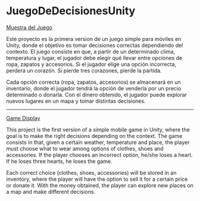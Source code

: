 # JuegoDeDecisionesUnity
[Muestra del Juego](https://drive.google.com/file/d/1BmfmRgkeP09d2jd4top6NfwHP_ZC2FCW/view?usp=drive_link)

Este proyecto es la primera version de un juego simple para móviles en Unity, donde el objetivo es tomar decisiones correctas dependiendo del contexto. El juego consiste en que, a partir de un determinado clima, temperatura y lugar, el jugador debe elegir qué llevar entre opciones de ropa, zapatos y accesorios. Si el jugador elige una opción incorrecta, perderá un corazón. Si pierde tres corazones, pierde la partida.

Cada opción correcta (ropa, zapatos, accesorios) se almacenará en un inventario, donde el jugador tendrá la opción de venderla por un precio determinado o donarla. Con el dinero obtenido, el jugador puede explorar nuevos lugares en un mapa y tomar distintas decisiones.


-------------------------------------------------------------------------------------------------

[Game Display](https://drive.google.com/file/d/1BmfmRgkeP09d2jd4top6NfwHP_ZC2FCW/view?usp=drive_link)

This project is the first version of a simple mobile game in Unity, where the goal is to make the right decisions depending on the context. The game consists in that, given a certain weather, temperature and place, the player must choose what to wear among options of clothes, shoes and accessories. If the player chooses an incorrect option, he/she loses a heart. If he loses three hearts, he loses the game.

Each correct choice (clothes, shoes, accessories) will be stored in an inventory, where the player will have the option to sell it for a certain price or donate it. With the money obtained, the player can explore new places on a map and make different decisions.
